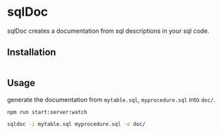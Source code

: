 # sqlDoc

sqlDoc creates a documentation from sql descriptions in your sql code.

## Installation

```bash

```

## Usage

generate the documentation from `mytable.sql`, `myprocedure.sql` into `doc/`.

```bash
npm run start:server:watch

sqldoc -i mytable.sql myprocedure.sql -o doc/
```
